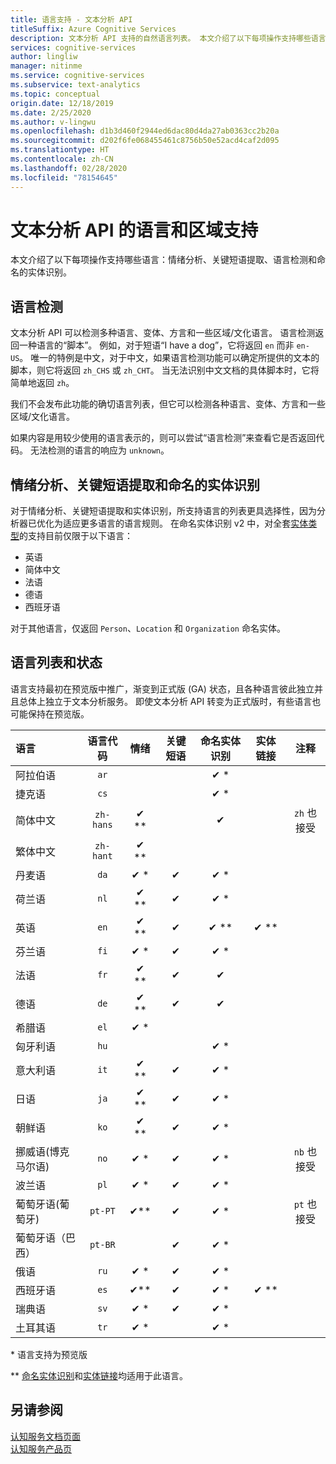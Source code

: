```yaml
---
title: 语言支持 - 文本分析 API
titleSuffix: Azure Cognitive Services
description: 文本分析 API 支持的自然语言列表。 本文介绍了以下每项操作支持哪些语言：情绪分析、关键短语提取、语言检测和实体识别。
services: cognitive-services
author: lingliw
manager: nitinme
ms.service: cognitive-services
ms.subservice: text-analytics
ms.topic: conceptual
origin.date: 12/18/2019
ms.date: 2/25/2020
ms.author: v-lingwu
ms.openlocfilehash: d1b3d460f2944ed6dac80d4da27ab0363cc2b20a
ms.sourcegitcommit: d202f6fe068455461c8756b50e52acd4caf2d095
ms.translationtype: HT
ms.contentlocale: zh-CN
ms.lasthandoff: 02/28/2020
ms.locfileid: "78154645"
---
```

# <a name="language-and-region-support-for-the-text-analytics-api"></a>文本分析 API 的语言和区域支持

本文介绍了以下每项操作支持哪些语言：情绪分析、关键短语提取、语言检测和命名的实体识别。

## <a name="language-detection"></a>语言检测

文本分析 API 可以检测多种语言、变体、方言和一些区域/文化语言。  语言检测返回一种语言的“脚本”。 例如，对于短语“I have a dog”，它将返回 `en` 而非 `en-US`。 唯一的特例是中文，对于中文，如果语言检测功能可以确定所提供的文本的脚本，则它将返回 `zh_CHS` 或 `zh_CHT`。 当无法识别中文文档的具体脚本时，它将简单地返回 `zh`。

我们不会发布此功能的确切语言列表，但它可以检测各种语言、变体、方言和一些区域/文化语言。 

如果内容是用较少使用的语言表示的，则可以尝试“语言检测”来查看它是否返回代码。 无法检测的语言的响应为 `unknown`。

## <a name="sentiment-analysis-key-phrase-extraction-and-named-entity-recognition"></a>情绪分析、关键短语提取和命名的实体识别

对于情绪分析、关键短语提取和实体识别，所支持语言的列表更具选择性，因为分析器已优化为适应更多语言的语言规则。 在命名实体识别 v2 中，对全套[实体类型](how-tos/text-analytics-how-to-entity-linking.md)的支持目前仅限于以下语言： 
* 英语
* 简体中文
* 法语
* 德语
* 西班牙语

对于其他语言，仅返回 `Person`、`Location` 和 `Organization` 命名实体。

## <a name="language-list-and-status"></a>语言列表和状态

语言支持最初在预览版中推广，渐变到正式版 (GA) 状态，且各种语言彼此独立并且总体上独立于文本分析服务。 即使文本分析 API 转变为正式版时，有些语言也可能保持在预览版。

| 语言              | 语言代码 | 情绪 | 关键短语 | 命名实体识别 | 实体链接 |       注释        |
|:----------------------|:-------------:|:---------:|:-----------:|:------------------------:|:--------------:|:------------------:|
| 阿拉伯语                |     `ar`      |           |             |           ✔ \*           |                |                    |
| 捷克语                 |     `cs`      |           |             |           ✔ \*           |                |                    |
| 简体中文    |   `zh-hans`   |  ✔ \*\*   |             |            ✔             |                | `zh` 也接受                   |
| 繁体中文   |   `zh-hant`   |  ✔ \*\*   |             |                          |                |                    |
| 丹麦语                |     `da`      |   ✔ \*    |      ✔      |           ✔ \*           |                |                    |
| 荷兰语                 |     `nl`      |   ✔ \**   |      ✔      |           ✔ \*           |                |                    |
| 英语               |     `en`      |   ✔ \**   |      ✔      |          ✔ \*\*          |     ✔ \**      |                    |
| 芬兰语               |     `fi`      |   ✔ \*    |      ✔      |           ✔ \*           |                |                    |
| 法语                |     `fr`      |   ✔ \**   |      ✔      |            ✔             |                |                    |
| 德语                |     `de`      |   ✔ \**   |      ✔      |            ✔             |                |                    |
| 希腊语                 |     `el`      |   ✔ \*    |             |                          |                |                    |
| 匈牙利语             |     `hu`      |           |             |           ✔ \*           |                |                    |
| 意大利语               |     `it`      |   ✔ \**   |      ✔      |           ✔ \*           |                |                    |
| 日语              |     `ja`      |   ✔ \**   |      ✔      |           ✔ \*           |                |                    |
| 朝鲜语                |     `ko`      |   ✔ \*\*  |      ✔      |           ✔ \*           |                |                    |
| 挪威语(博克马尔语)   |     `no`      |   ✔ \*    |      ✔      |           ✔ \*           |                | `nb` 也接受                   |
| 波兰语                |     `pl`      |   ✔ \*    |      ✔      |           ✔ \*           |                |                    |
| 葡萄牙语(葡萄牙) |    `pt-PT`    |   ✔\**    |      ✔      |           ✔ \*           |                | `pt` 也接受 |
| 葡萄牙语（巴西）   |    `pt-BR`    |           |      ✔      |           ✔ \*           |                |                    |
| 俄语               |     `ru`      |   ✔ \*    |      ✔      |           ✔ \*           |                |                    |
| 西班牙语               |     `es`      |   ✔\**    |      ✔      |           ✔ \*           |     ✔ \**      |                    |
| 瑞典语               |     `sv`      |   ✔ \*    |      ✔      |           ✔ \*           |                |                    |
| 土耳其语               |     `tr`      |   ✔ \*    |             |           ✔ \*           |                |                    |

\* 语言支持为预览版

\*\* [命名实体识别](how-tos/text-analytics-how-to-entity-linking.md#named-entity-recognition-ner)和[实体链接](how-tos/text-analytics-how-to-entity-linking.md#entity-linking)均适用于此语言。    

## <a name="see-also"></a>另请参阅

[认知服务文档页面](/cognitive-services/)   
[认知服务产品页](https://www.azure.cn/home/features/cognitive-services/)

<!-- Update_Description: wording update -->